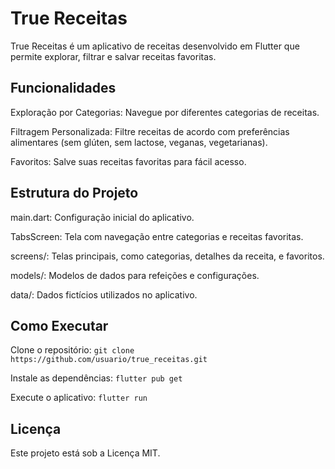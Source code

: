 # True Receitas
True Receitas é um aplicativo de receitas desenvolvido em Flutter que permite explorar, filtrar e salvar receitas favoritas.

## Funcionalidades
Exploração por Categorias: Navegue por diferentes categorias de receitas.

Filtragem Personalizada: Filtre receitas de acordo com preferências alimentares (sem glúten, sem lactose, veganas, vegetarianas).

Favoritos: Salve suas receitas favoritas para fácil acesso.

## Estrutura do Projeto
main.dart: Configuração inicial do aplicativo.

TabsScreen: Tela com navegação entre categorias e receitas favoritas.

screens/: Telas principais, como categorias, detalhes da receita, e favoritos.

models/: Modelos de dados para refeições e configurações.

data/: Dados fictícios utilizados no aplicativo.

## Como Executar
Clone o repositório:
`git clone https://github.com/usuario/true_receitas.git`

Instale as dependências:
`flutter pub get`

Execute o aplicativo:
`flutter run`

## Licença
Este projeto está sob a Licença MIT.
